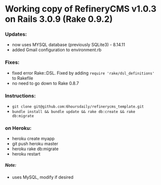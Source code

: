 # Working copy of RefineryCMS v1.0.3 on Rails 3.0.9 (Rake 0.9.2)

### Updates:
* now uses MYSQL database (previously SQLite3) - 8.14.11
* added Gmail configuration to environment.rb

### Fixes:
* fixed error Rake::DSL. Fixed by adding ```require 'rake/dsl_definitions'``` to Rakefile
* no need to go down to Rake 0.8.7

### Instructions:
* ```git clone git@github.com:6hoursdaily/refinerycms_template.git```
* ```bundle install && bundle update && rake db:create && rake db:migrate```

### on Heroku:
* heroku create myapp
* git push heroku master
* heroku rake db:migrate
* heroku restart

##### Note:
* uses MySQL, modify if desired
